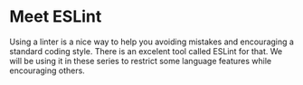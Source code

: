 # Meet ESLint

Using a linter is a nice way to help you avoiding mistakes and encouraging a standard coding style. There is an excelent tool called ESLint for that. We will be using it in these series to restrict some language features while encouraging others.

